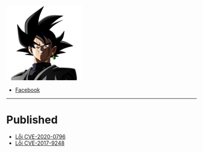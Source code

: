 
![](/pics/back-goku.png)
+ [Facebook](https://www.facebook.com/cihpc)

--- 
# Published
+ [Lỗi CVE-2020-0796](https://blogth3pr0.github.io/CVE-2020-0796)
+ [Lỗi CVE-2017-9248](https://blogth3pr0.github.io/post/CVE-2017-9248/)
   


